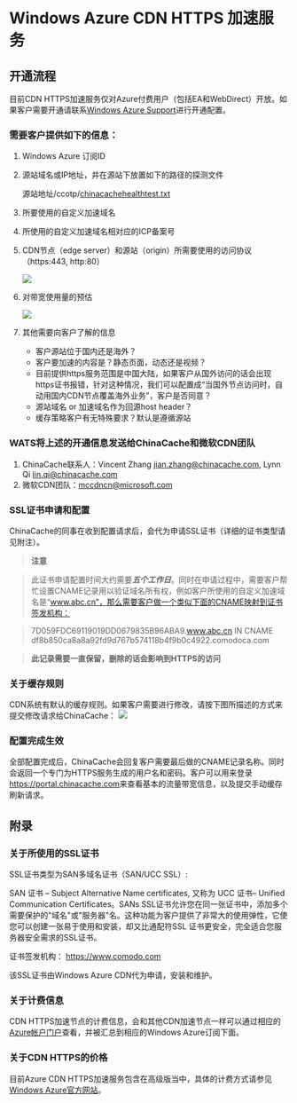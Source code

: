 # Windows Azure CDN HTTPS 加速服务


## 开通流程
目前CDN HTTPS加速服务仅对Azure付费用户（包括EA和WebDirect）开放。如果客户需要开通请联系[Windows Azure Support](http://www.windowsazure.cn/support/contact/?fb=001)进行开通配置。

### 需要客户提供如下的信息：

1. Windows Azure 订阅ID
2. 源站域名或IP地址，并在源站下放置如下的路径的探测文件
	
	源站地址/ccotp/[chinacachehealthtest.txt](./img/chinacachehealthtest.txt)
3. 所要使用的自定义加速域名
4. 所使用的自定义加速域名相对应的ICP备案号
5. CDN节点（edge server）和源站（origin）所需要使用的访问协议（https:443, http:80）
	
	![][1]
6. 对带宽使用量的预估 
	
	![][2]


7. 其他需要向客户了解的信息
	
	* 客户源站位于国内还是海外？
	* 客户要加速的内容是？静态页面，动态还是视频？
    * 目前提供https服务范围是中国大陆，如果客户从国外访问的话会出现https证书报错，针对这种情况，我们可以配置成“当国外节点访问时，自动用国内CDN节点覆盖海外业务”，客户是否同意？
	* 源站域名 or 加速域名作为回源host header？
	* 缓存策略客户有无特殊要求？默认是遵循源站

### WATS将上述的开通信息发送给ChinaCache和微软CDN团队

1. ChinaCache联系人：Vincent Zhang <jian.zhang@chinacache.com>, Lynn Qi <lin.qi@chinacache.com> 
2. 微软CDN团队：<mccdncn@microsoft.com>


### SSL证书申请和配置
ChinaCache的同事在收到配置请求后，会代为申请SSL证书（详细的证书类型请见附注）。
> **注意**

> 此证书申请配置时间大约需要***五个工作日***。同时在申请过程中，需要客户帮忙设置CNAME记录用以验证域名所有权，例如客户所使用的自定义加速域名是“www.abc.cn”，那么需要客户做一个类似下面的CNAME映射到证书签发机构：

> 7D059FDC69119019DD0679835B96ABA9.www.abc.cn IN CNAME df8b850ca8a8a92fd9d767b574118b4f9b0c4922.comodoca.com 

>**此记录需要一直保留，删除的话会影响到HTTPS的访问**


### 关于缓存规则
CDN系统有默认的缓存规则。如果客户需要进行修改，请按下图所描述的方式来提交修改请求给ChinaCache：
	![][3]






### 配置完成生效
全部配置完成后，ChinaCache会回复客户需要最后做的CNAME记录名称。同时会返回一个专门为HTTPS服务生成的用户名和密码。客户可以用来登录<https://portal.chinacache.com>来查看基本的流量带宽信息，以及提交手动缓存刷新请求。




## 附录

### 关于所使用的SSL证书
SSL证书类型为SAN多域名证书（SAN/UCC SSL）: 

SAN 证书 – Subject Alternative Name certificates, 又称为 UCC 证书– Unified Communication Certificates。SANs SSL证书允许您在同一张证书中，添加多个需要保护的"域名"或"服务器"名。这种功能为客户提供了非常大的使用弹性，它使您可以创建一张易于使用和安装，却又比通配符SSL 证书更安全，完全适合您服务器安全需求的SSL证书。

证书签发机构： <https://www.comodo.com>
	
该SSL证书由Windows Azure CDN代为申请，安装和维护。

### 关于计费信息
CDN HTTPS加速节点的计费信息，会和其他CDN加速节点一样可以通过相应的[Azure帐户门户](https://account.windowsazure.cn)查看，并被汇总到相应的Windows Azure订阅下面。


### 关于CDN HTTPS的价格
目前Azure CDN HTTPS加速服务包含在高级版当中，具体的计费方式请参见[Windows Azure官方网站](http://www.windowsazure.cn/home/features/caching/?fb=001#price)。

<!--Image references-->
[1]: ./img/001.png
[2]: ./img/002.png
[3]: ./img/003.png
[4]: ./img/004.png
